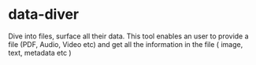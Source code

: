 # data-diver
Dive into files, surface all their data. This tool enables an user to provide a file (PDF, Audio, Video etc) and get all the information in the file ( image, text, metadata etc )
